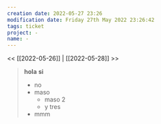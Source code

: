 ```yaml
---
creation date: 2022-05-27 23:26
modification date: Friday 27th May 2022 23:26:42
tags: ticket
project: -
name: -
---
```


<< [[2022-05-26]] | [[2022-05-28]] >> 

> **hola**
> __si__
> - no
> - maso
> 	- maso 2
> 	-  y tres
> - mmm

	

